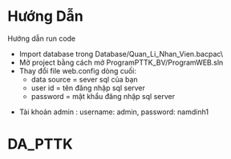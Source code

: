 # Hướng Dẫn
Hướng dẫn run code
- Import database trong Database/Quan_Li_Nhan_Vien.bacpac\
- Mở project bằng cách mở ProgramPTTK_BV/ProgramWEB.sln
- Thay đổi file web.config dòng cuối: 
  + data source = sever sql của bạn
  + user id = tên đăng nhập sql server
  + password = mật khẩu đăng nhập sql server
* Tài khoản admin : username: admin, password: namdinh1
# DA_PTTK
